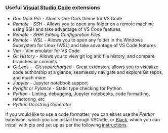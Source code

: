 ### Useful [Visual Studio Code](https://code.visualstudio.com/) extensions

* *One Dark Pro* - Atom's One Dark theme for VS Code
* *Remote - SSH* - Allows you to open any folder on a remote machine using SSH and take advantage of VS Code features
* *Remote - SHH: Editing Configuration Files*
* *Remote - WSL* - Allows you to open any folder in the Windows Subsystem for Linux (WSL) and take advantage of VS Code features
* *Vim* - Vim emulator for VS Code
* *Git History* - Allows you to view git log and file history, and compare branches or commits
* *GitLens -- Git supercharged* - Great extension, allows you to visualize code authorship at a glance, seamlessly navigate and explore Git repos, and much more
* *Jupyter* - Jupyter notebook support
* *Pyright* or *Pylance* - Static type checking for Python
* *Python* - Linting, debugging, Jupyter notebooks, code formatting, refactoring, etc
* *Python Docstring Generator*

If you would like to use a code formatter,  you can either use the *Prettier* extension, which you can install through VSCode, or [Black](https://github.com/psf/black), which you can install with pip and set up as per the following [instructions](https://code.visualstudio.com/docs/python/editing).
